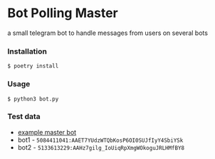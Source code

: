 # Bot Polling Master

a small telegram bot to handle messages from users on several bots

### Installation
```shell
$ poetry install
```
### Usage
```shell
$ python3 bot.py
```
### Test data
- [example master bot](t.me/teamforce_hackbot)
- bot1 - ```5084411041:AAET7YUdzWTQbKosP6OI0SUJfIyY4SbiYSk```
- bot2 - ```5133613229:AAHz7gilg_IoUiqRpXmgWOkoguJRLHMfBY8```

